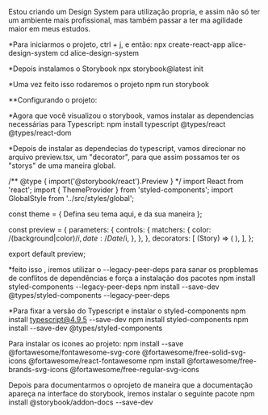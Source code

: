 Estou criando um Design System para utilização propria, e assim não só ter um ambiente mais profissional, mas também passar a ter ma agilidade maior em meus estudos.

*Para iniciarmos o projeto, ctrl + j, e então:
npx create-react-app alice-design-system
cd alice-design-system

*Depois instalamos o Storybook
npx storybook@latest init

*Uma vez feito isso rodaremos o projeto
npm run storybook

**Configurando o projeto:

*Agora que você visualizou o storybook, vamos instalar as dependencias necessárias para Typescript:
npm install typescript @types/react @types/react-dom


*Depois de instalar as dependecias do typescript, vamos direcionar no arquivo preview.tsx, um "decorator", para que assim possamos ter os "storys" de uma maneira global.


/** @type { import('@storybook/react').Preview } */
import React from 'react';
import { ThemeProvider } from 'styled-components'; 
import GlobalStyle from '../src/styles/global'; 

const theme = {
   Defina seu tema aqui, e da sua maneira 
};

const preview = {
  parameters: {
    controls: {
      matchers: {
        color: /(background|color)$/i,
        date: /Date$/i,
      },
    },
  },
  decorators: [
    (Story) => (
      <ThemeProvider theme={theme}>
        <GlobalStyle />
        <Story />
      </ThemeProvider>
    ),
  ],
};

export default preview;

*feito isso , iremos utilizar o --legacy-peer-deps para sanar os propblemas de conflitos de dependências e força a instalação dos pacotes
npm install styled-components --legacy-peer-deps
npm install --save-dev @types/styled-components --legacy-peer-deps

*Para fixar a versão do Typescript e instalar o styled-components
npm install typescript@4.9.5 --save-dev
npm install styled-components
npm install --save-dev @types/styled-components

Para instalar os icones ao projeto:
npm install --save @fortawesome/fontawesome-svg-core @fortawesome/free-solid-svg-icons @fortawesome/react-fontawesome
npm install @fortawesome/free-brands-svg-icons @fortawesome/free-regular-svg-icons

Depois para documentarmos o oprojeto de maneira que a documentação apareça na interface do storybook, iremos instalar o seguinte pacote
npm install @storybook/addon-docs --save-dev
